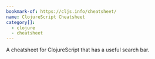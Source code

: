 ```yaml
---
bookmark-of: https://cljs.info/cheatsheet/
name: ClojureScript Cheatsheet
category[]:
  - clojure
  - cheatsheet
---
```


A cheatsheet for ClojureScript that has a useful search bar.